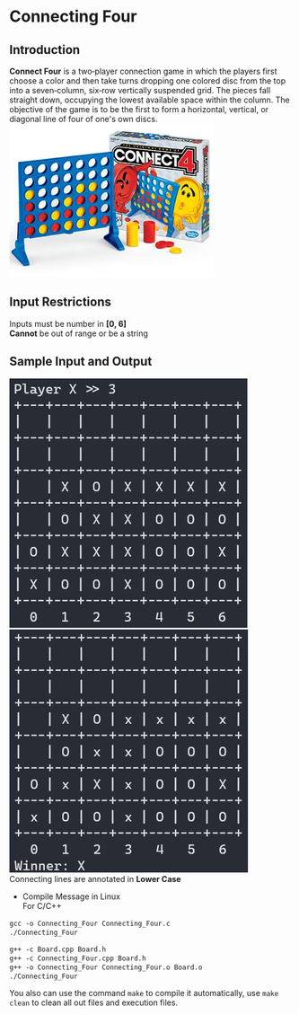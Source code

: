 # Connecting Four
## Introduction
**Connect Four** is a two‐player connection game in which the players first choose a color
and then take turns dropping one colored disc from the top into a seven‐column, six‐row vertically
suspended grid. The pieces fall straight down, occupying the lowest available space within the column.
The objective of the game is to be the first to form a horizontal, vertical, or diagonal line of four of
one's own discs.  
![Connecting_Four](https://raw.githubusercontent.com/YangYeh-PD/Connecting_Four/master/Connecting_Four.jpg)

## Input Restrictions
Inputs must be number in **[0, 6]**  
**Cannot** be out of range or be a string

## Sample Input and Output
![Sample_1](https://raw.githubusercontent.com/YangYeh-PD/Connecting_Four/master/Sample_1.jpg)  
![Sample_2](https://raw.githubusercontent.com/YangYeh-PD/Connecting_Four/master/Sample_2.jpg)  
Connecting lines are annotated in **Lower Case**

- Compile Message in Linux  
For C/C++  
```
gcc -o Connecting_Four Connecting_Four.c
./Connecting_Four
```
```
g++ -c Board.cpp Board.h
g++ -c Connecting_Four.cpp Board.h
g++ -o Connecting_Four Connecting_Four.o Board.o
./Connecting_Four
```
You also can use the command `make` to compile it automatically, 
use `make clean` to clean all out files and execution files.